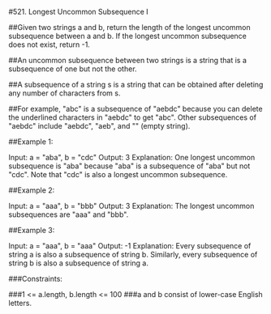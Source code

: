 #521. Longest Uncommon Subsequence I

##Given two strings a and b, return the length of the longest uncommon subsequence between a and b. If the longest uncommon subsequence does not exist, return -1.

##An uncommon subsequence between two strings is a string that is a subsequence of one but not the other.

##A subsequence of a string s is a string that can be obtained after deleting any number of characters from s.

##For example, "abc" is a subsequence of "aebdc" because you can delete the underlined characters in "aebdc" to get "abc". Other subsequences of "aebdc" include "aebdc", "aeb", and "" (empty string).
 

##Example 1:

Input: a = "aba", b = "cdc"
Output: 3
Explanation: One longest uncommon subsequence is "aba" because "aba" is a subsequence of "aba" but not "cdc".
Note that "cdc" is also a longest uncommon subsequence.

##Example 2:

Input: a = "aaa", b = "bbb"
Output: 3
Explanation: The longest uncommon subsequences are "aaa" and "bbb".

##Example 3:

Input: a = "aaa", b = "aaa"
Output: -1
Explanation: Every subsequence of string a is also a subsequence of string b. Similarly, every subsequence of string b is also a subsequence of string a.
 

###Constraints:

###1 <= a.length, b.length <= 100
###a and b consist of lower-case English letters.